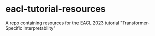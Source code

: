 # eacl-tutorial-resources
A repo containing resources for the EACL 2023 tutorial "Transformer-Specific Interpretability"
